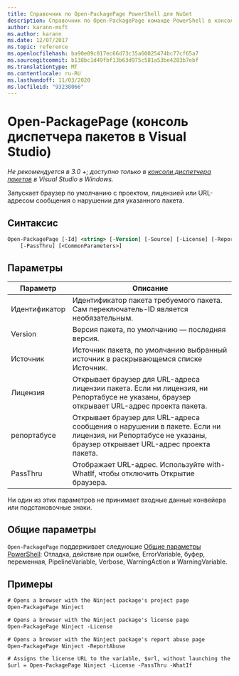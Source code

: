 ```yaml
---
title: Справочник по Open-PackagePage PowerShell для NuGet
description: Справочник по Open-PackagePage команде PowerShell в консоли диспетчера пакетов NuGet в Visual Studio.
author: karann-msft
ms.author: karann
ms.date: 12/07/2017
ms.topic: reference
ms.openlocfilehash: ba90e09c017ec66d73c35a60025474bc77cf65a7
ms.sourcegitcommit: b138bc1d49fbf13b63d975c581a53be4283b7ebf
ms.translationtype: MT
ms.contentlocale: ru-RU
ms.lasthandoff: 11/03/2020
ms.locfileid: "93238066"
---
```

# <a name="open-packagepage-package-manager-console-in-visual-studio"></a>Open-PackagePage (консоль диспетчера пакетов в Visual Studio)

*Не рекомендуется в 3.0 +; доступно только в [консоли диспетчера пакетов](../../consume-packages/install-use-packages-powershell.md) в Visual Studio в Windows.*

Запускает браузер по умолчанию с проектом, лицензией или URL-адресом сообщения о нарушении для указанного пакета.

## <a name="syntax"></a>Синтаксис

```ps
Open-PackagePage [-Id] <string> [-Version] [-Source] [-License] [-ReportAbuse]
    [-PassThru] [<CommonParameters>]
```

## <a name="parameters"></a>Параметры

| Параметр | Описание |
| --- | --- |
| Идентификатор | Идентификатор пакета требуемого пакета. Сам переключатель-ID является необязательным. |
| Version | Версия пакета, по умолчанию — последняя версия. |
| Источник | Источник пакета, по умолчанию выбранный источник в раскрывающемся списке Источник. |
| Лицензия | Открывает браузер для URL-адреса лицензии пакета. Если ни лицензия, ни Репортабусе не указаны, браузер открывает URL-адрес проекта пакета. |
| репортабусе | Открывает браузер для URL-адреса сообщения о нарушении в пакете. Если ни лицензия, ни Репортабусе не указаны, браузер открывает URL-адрес проекта пакета. |
| PassThru | Отображает URL-адрес. Используйте with-WhatIf, чтобы отключить Открытие браузера. |

Ни один из этих параметров не принимает входные данные конвейера или подстановочные знаки.

## <a name="common-parameters"></a>Общие параметры

`Open-PackagePage` поддерживает следующие [Общие параметры PowerShell](/powershell/module/microsoft.powershell.core/about/about_commonparameters): Отладка, действие при ошибке, ErrorVariable, буфер, переменная, PipelineVariable, Verbose, WarningAction и WarningVariable.

## <a name="examples"></a>Примеры

```ps
# Opens a browser with the Ninject package's project page
Open-PackagePage Ninject

# Opens a browser with the Ninject package's license page
Open-PackagePage Ninject -License

# Opens a browser with the Ninject package's report abuse page  
Open-PackagePage Ninject -ReportAbuse

# Assigns the license URL to the variable, $url, without launching the browser
$url = Open-PackagePage Ninject -License -PassThru -WhatIf
```